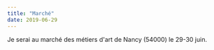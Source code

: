 ```yaml
---
title: "Marché"
date: 2019-06-29
---
```


Je serai au marché des métiers d'art de Nancy (54000) le 29-30 juin.
